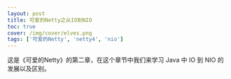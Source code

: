 ```yaml
---
layout: post
title: 可爱的Netty之从IO到NIO
toc: true
cover: /img/cover/elves.png
tags: ['可爱的Netty', 'netty4', 'nio']
---
```


这是《可爱的Netty》的第二章，在这个章节中我们来学习 Java 中 IO 到 NIO 的发展以及区别。

